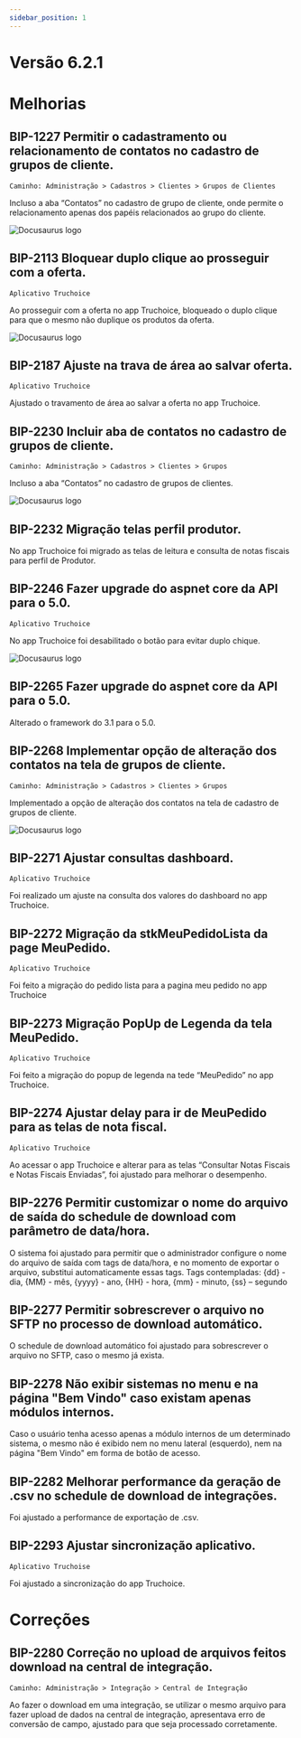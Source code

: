 ```yaml
---
sidebar_position: 1
---
```

# Versão 6.2.1

# Melhorias

## **BIP-1227  Permitir o cadastramento ou relacionamento de contatos no cadastro de grupos de cliente.**
`Caminho: Administração > Cadastros > Clientes > Grupos de Clientes`

Incluso a aba “Contatos” no cadastro de grupo de cliente, onde permite o relacionamento apenas dos papéis relacionados ao grupo do cliente.
 

![Docusaurus logo](/img/bip-1655-jira.jpg)

## **BIP-2113  Bloquear duplo clique ao prosseguir com a oferta.**
`Aplicativo Truchoice`

Ao prosseguir com a oferta no app Truchoice, bloqueado o duplo clique para que o mesmo não duplique os produtos da oferta.
 

![Docusaurus logo](/img/bip-2113-jira.jpg)

## **BIP-2187   Ajuste na trava de área ao salvar oferta.**
`Aplicativo Truchoice`

Ajustado o travamento de área ao salvar a oferta no app Truchoice.

## **BIP-2230   Incluir aba de contatos no cadastro de grupos de cliente.**
`Caminho: Administração > Cadastros > Clientes > Grupos`

Incluso a aba “Contatos” no cadastro de grupos de clientes.

![Docusaurus logo](/img/bip-2230-jira.jpg)

## **BIP-2232   Migração telas perfil produtor.**

No app Truchoice foi migrado as telas de leitura e consulta de notas fiscais para perfil de
Produtor. 

## **BIP-2246   Fazer upgrade do aspnet core da API para o 5.0.**
`Aplicativo Truchoice`

No app Truchoice foi desabilitado o botão para evitar duplo chique. 

![Docusaurus logo](/img/bip-2246-jira.jpg)

## **BIP-2265   Fazer upgrade do aspnet core da API para o 5.0.**

Alterado o framework do 3.1 para o 5.0.

## **BIP-2268   Implementar opção de alteração dos contatos na tela de grupos de cliente.**
`Caminho: Administração > Cadastros > Clientes > Grupos`

Implementado a opção de alteração dos contatos na tela de cadastro de grupos de cliente.

![Docusaurus logo](/img/bip-2268-jira.jpg)

## **BIP-2271   Ajustar consultas dashboard.**
`Aplicativo Truchoice`

Foi realizado um ajuste na consulta dos valores do dashboard no app Truchoice.

## **BIP-2272   Migração da stkMeuPedidoLista da page MeuPedido.**
`Aplicativo Truchoice`

Foi feito a migração do pedido lista para a pagina meu pedido no app Truchoice

## **BIP-2273   Migração PopUp de Legenda da tela MeuPedido.**
`Aplicativo Truchoice`

Foi feito a migração do popup de legenda na tede “MeuPedido” no app Truchoice.

## **BIP-2274   Ajustar delay para ir de MeuPedido para as telas de nota fiscal.**
`Aplicativo Truchoice`

Ao acessar o app Truchoice e alterar para as telas “Consultar Notas Fiscais e Notas Fiscais Enviadas”, foi ajustado para melhorar o desempenho.

## **BIP-2276   Permitir customizar o nome do arquivo de saída do schedule de download com parâmetro de data/hora.**

O sistema foi ajustado para permitir que o administrador configure o nome do arquivo de saída com tags de data/hora, e no momento de exportar o arquivo, substitui automaticamente essas tags.
Tags contempladas: {dd} - dia, {MM} - mês, {yyyy} - ano, {HH} - hora, {mm} - minuto, {ss} – segundo

## **BIP-2277   Permitir sobrescrever o arquivo no SFTP no processo de download automático.**

O schedule de download automático foi ajustado para sobrescrever o arquivo no SFTP, caso o mesmo já exista.

## **BIP-2278   Não exibir sistemas no menu e na página "Bem Vindo" caso existam apenas módulos internos.**

Caso o usuário tenha acesso apenas a módulo internos de um determinado sistema, o mesmo não é exibido nem no menu lateral (esquerdo), nem na página "Bem Vindo" em forma de botão de acesso.

## **BIP-2282   Melhorar performance da geração de .csv no schedule de download de integrações.**

Foi ajustado a performance de exportação de .csv.

## **BIP-2293   Ajustar sincronização aplicativo.**
`Aplicativo Truchoise`

Foi ajustado a sincronização do app Truchoice.

# Correções

## **BIP-2280  Correção no upload de arquivos feitos download na central de integração.**
`Caminho: Administração > Integração > Central de Integração`

Ao fazer o download em uma integração, se utilizar o mesmo arquivo para fazer upload de dados na central de integração, apresentava erro de conversão de campo, ajustado para que seja processado corretamente.